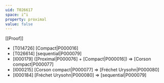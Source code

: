 ```yaml
---
uid: T026617
space: i^i
property: proximal
value: false
---
```

[[Proof]]

* [T014726] [Compact|P000016]
* [T026614] [sequential|P000079]
* [I000179] ([Proximal|P000076] + [Compact|P000016]) => [Corson compact|P000077]
* [I000215] [Corson compact|P000077] => [Fréchet Urysohn|P000080]
* [I000184] [Fréchet Urysohn|P000080] => [sequential|P000079]

